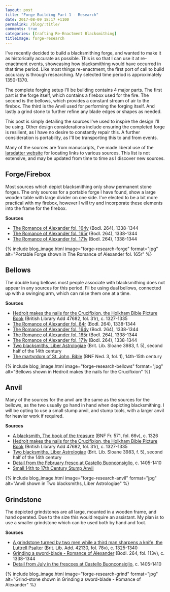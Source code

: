 ```yaml
---
layout: post
title: "Forge Building Part 1 - Research"
date: 2017-08-09 18:17 +1100
permalink: /blog/:title/
comments: true
categories: [Crafting Re-Enactment Blacksmithing]
titleimage: forge-research
---
```


I've recently decided to build a blacksmithing forge, and wanted to make it as historically accurate as possible. This is so that I can use it at re-enactment events, showcasing how blacksmithing would have occurred in that time period. Like most things re-enactment, the first port of call to build accuracy is through researching. My selected time period is approximately 1350-1370.

The complete forging setup I'll be building contains 4 major parts. The first part is the forge itself, which contains a firebox used for the fire. The second is the bellows, which provides a constant stream of air to the firebox. The third is the Anvil used for performing the forging itself. And lastly a grind stone to further refine any blade edges or shapes as needed.

This post is simply detailing the sources I've used to inspire the design I'll be using. Other design considerations include ensuring the completed forge is resilient, as I have no desire to constantly repair this. A further consideration is portability, as I'll be transporting this to and from events.

Many of the sources are from manuscripts, I've made liberal use of the [larsdatter website][larsdatter] for locating links to various sources. This list is not extensive, and may be updated from time to time as I discover new sources.

## Forge/Firebox

Most sources which depict blacksmithing only show permanent stone forges. The only sources for a portable forge I have found, show a large wooden table with large divider on one side. I've elected to be a bit more practical with my firebox, however I will try and incorporate these elements into the frame for the firebox.

**Sources**

- [The Romance of Alexander fol. 164v][romance-alex-164v] (Bodl. 264), 1338-1344
- [The Romance of Alexander fol. 165r][romance-alex-165r] (Bodl. 264), 1338-1344
- [The Romance of Alexander fol. 171v][romance-alex-171v] (Bodl. 264), 1338-1344

{% include blog_image.html image="forge-research-forge" format="jpg" alt="Portable Forge shown in The Romance of Alexander fol. 165r" %}

## Bellows

The double lung bellows most people associate with blacksmithing does not appear in any sources for this period. I'll be using dual bellows, connected up with a swinging arm, which can raise them one at a time.

**Sources**

- [Hedroit makes the nails for the Crucifixion, the Holkham Bible Picture Book][bellows-1] (British Library Add 47682, fol. 31r), c. 1327-1335
- [The Romance of Alexander fol. 84r][romance-alex-84r] (Bodl. 264), 1338-1344
- [The Romance of Alexander fol. 164v][romance-alex-164v] (Bodl. 264), 1338-1344
- [The Romance of Alexander fol. 165r][romance-alex-165r] (Bodl. 264), 1338-1344
- [The Romance of Alexander fol. 171v][romance-alex-171v] (Bodl. 264), 1338-1344
- [Two blacksmiths, Liber Astrologiae][bellows-2] (Brit. Lib. Sloane 3983, f. 5), second half of the 14th century
- [The martyrdom of St. John, Bible][bellows-3] (BNF Ned. 3, fol. 1), 14th-15th century

{% include blog_image.html image="forge-research-bellows" format="jpg" alt="Bellows shown in Hedroit makes the nails for the Crucifixion" %}

## Anvil

Many of the sources for the anvil are the same as the sources for the bellows, as the two usually go hand in hand when depicting blacksmithing. I will be opting to use a small stump anvil, and stump tools, with a larger anvil for heavier work if required.

**Sources**

- [A blacksmith, The book of the treasure][anvil-1] (BNF Fr. 571, fol. 66v), c. 1326
- [Hedroit makes the nails for the Crucifixion, the Holkham Bible Picture Book][bellows-1] (British Library Add 47682, fol. 31r), c. 1327-1335
- [Two blacksmiths, Liber Astrologiae][bellows-2] (Brit. Lib. Sloane 3983, f. 5), second half of the 14th century
- [Detail from the February fresco at Castello Buonconsiglio][anvil-2], c. 1405-1410
- [Small 14th to 17th Century Stump Anvil][anvil-3]

{% include blog_image.html image="forge-research-anvil" format="jpg" alt="Anvil shown in Two blacksmiths, Liber Astrologiae" %}

## Grindstone

The depicted grindstones are all large, mounted in a wooden frame, and hand operated. Due to the size this would require an assistant. My plan is to use a smaller grindstone which can be used both by hand and foot.

**Sources**
- [A grindstone turned by two men while a third man sharpens a knife, the Luttrell Psalter][grind-1] (Brit. Lib. Add. 42130, fol. 78v), c. 1325-1340
- [Grinding a sword-blade - Romance of Alexander][grind-2] (Bodl. 264, fol. 113v), c. 1338-1344
- [Detail from July in the frescoes at Castello Buonconsiglio][grind-3], c. 1405-1410

{% include blog_image.html image="forge-research-grind" format="jpg" alt="Grind-stone shown in Grinding a sword-blade - Romance of Alexander" %}

[larsdatter]:        http://larsdatter.com/
[bellows-1]:         https://www.bl.uk/manuscripts/Viewer.aspx?ref=add_ms_47682_f031r
[bellows-2]:         https://www.bl.uk/catalogues/illuminatedmanuscripts/ILLUMIN.ASP?Size=mid&IllID=720
[bellows-3]:         http://visualiseur.bnf.fr/ConsulterElementNum?O=IFN-08022375&E=JPEG&Deb=1&Fin=1&Param=C
[anvil-1]:           http://classes.bnf.fr/ema/grands/ca001.htm
[anvil-2]:           http://tarvos.imareal.oeaw.ac.at/server/images/7006143.JPG
[anvil-3]:           http://www.anvilfire.com/anvils/donated_021.php
[grind-1]:           https://www.bl.uk/manuscripts/Viewer.aspx?ref=add_ms_42130_f078v
[grind-2]:           http://bodley30.bodley.ox.ac.uk:8180/luna/servlet/detail/ODLodl~1~1~33665~120087:Romance-of-Alexander-
[grind-3]:           http://tarvos.imareal.oeaw.ac.at/server/images/7006161.JPG
[romance-alex-84r]:  http://image.ox.ac.uk/images/bodleian/ms.bodl.264/84r.jpg
[romance-alex-164v]: http://image.ox.ac.uk/images/bodleian/ms.bodl.264/164v.jpg
[romance-alex-165r]: http://image.ox.ac.uk/images/bodleian/ms.bodl.264/165r.jpg
[romance-alex-171v]: http://image.ox.ac.uk/images/bodleian/ms.bodl.264/171v.jpg
